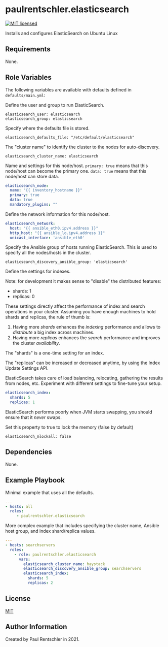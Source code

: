 paulrentschler.elasticsearch
============================

[![MIT licensed][mit-badge]][mit-link]

Installs and configures ElasticSearch on Ubuntu Linux


Requirements
------------

None.


Role Variables
--------------

The following variables are available with defaults defined in `defaults/main.yml`:

Define the user and group to run ElasticSearch.

    elasticsearch_user: elasticsearch
    elasticsearch_group: elasticsearch


Specify where the defaults file is stored.

    elasticsearch_defaults_file: "/etc/default/elasticsearch"


The "cluster name" to identify the cluster to the nodes for auto-discovery.

    elasticsearch_cluster_name: elasticsearch


Name and settings for this node/host. `primary: true` means that this node/host can become the primary one. `data: true` means that this node/host can store data.

```yaml
elasticsearch_node:
  name: "{{ inventory_hostname }}"
  primary: true
  data: true
  mandatory_plugins: ""
```

Define the network information for this node/host.

```yaml
elasticsearch_network:
  host: "{{ ansible_eth0.ipv4.address }}"
  http_host: "{{ ansible_lo.ipv4.address }}"
  unicast_interface: 'ansible_eth0'
```


Specify the Ansible group of hosts running ElasticSearch. This is used to specify all the nodes/hosts in the cluster.

    elasticsearch_discovery_ansible_group: 'elasticsearch'


Define the settings for indexes.

Note: for development it makes sense to "disable" the distributed features:

- shards: 1
- replicas: 0

These settings directly affect the performance of index and search operations in your cluster. Assuming you have enough machines to hold shards and replicas, the rule of thumb is:

1. Having more *shards* enhances the _indexing_ performance and allows to _distribute_ a big index across machines.
1. Having more *replicas* enhances the _search_ performance and improves the cluster _availability_.

The "shards" is a one-time setting for an index.

The "replicas" can be increased or decreased anytime, by using the Index Update Settings API.

ElasticSearch takes care of load balancing, relocating, gathering the results from nodes, etc. Experiment with different settings to fine-tune your setup.

```yaml
elasticsearch_index:
  shards: 5
  replicas: 1
```


ElasticSearch performs poorly when JVM starts swapping, you should ensure that it _never_ swaps.

Set this property to true to lock the memory (false by default)

    elasticsearch_mlockall: false


Dependencies
------------

None.


Example Playbook
----------------

Minimal example that uses all the defaults.

```yaml
---
- hosts: all
  roles:
     - paulrentschler.elasticsearch
```

More complex example that includes specifying the cluster name, Ansible host group, and index shard/replica values.

```yaml
---
- hosts: searchservers
  roles:
    - role: paulrentschler.elasticsearch
      vars:
        elasticsearch_cluster_name: haystack
        elasticsearch_discovery_ansible_group: searchservers
        elasticsearch_index:
          shards: 5
          replicas: 2
```


License
-------

[MIT][mit-link]


Author Information
------------------

Created by Paul Rentschler in 2021.


[mit-badge]: https://img.shields.io/badge/license-MIT-blue.svg
[mit-link]: https://github.com/paulrentschler/ansible-role-elasticsearch/blob/master/LICENSE
